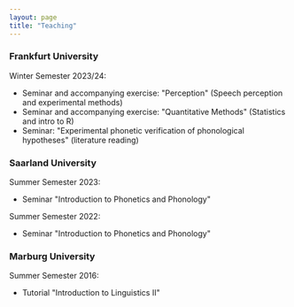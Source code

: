 ```yaml
---
layout: page
title: "Teaching"
---
```


### Frankfurt University

Winter Semester 2023/24:
- Seminar and accompanying exercise: "Perception" (Speech perception and experimental methods)
- Seminar and accompanying exercise: "Quantitative Methods" (Statistics and intro to R)
- Seminar: "Experimental phonetic verification of phonological hypotheses" (literature reading)


### Saarland University

Summer Semester 2023:
- Seminar "Introduction to Phonetics and Phonology"

Summer Semester 2022:
- Seminar "Introduction to Phonetics and Phonology"


### Marburg University
Summer Semester 2016:
- Tutorial "Introduction to Linguistics II"
